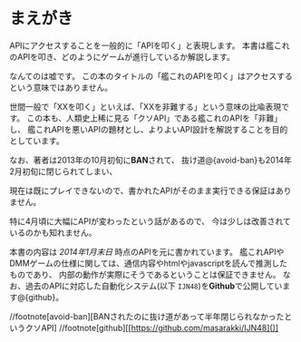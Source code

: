 # まえがき

APIにアクセスすることを一般的に「APIを叩く」と表現します。
本書は艦これのAPIを叩き、どのようにゲームが進行しているか解説します。

なんてのは嘘です。
この本のタイトルの「艦これのAPIを叩く」はアクセスするという意味ではありません。

世間一般で「XXを叩く」といえば、「XXを非難する」という意味の比喩表現です。
この本も、人類史上稀に見る「クソAPI」である艦これのAPIを「非難」し、
艦これAPIを悪いAPIの題材とし、よりよいAPI設計を解説することを目的としています。

なお、著者は2013年の10月初旬に**BAN**されて、
抜け道@<fn>{avoid-ban}も2014年2月初旬に閉じられてしまい、

現在は既にプレイできないので、書かれたAPIがそのまま実行できる保証はありません。

特に4月頃に大幅にAPIが変わったという話があるので、
今は少しは改善されているのかも知れません。

本書の内容は *2014年1月末日* 時点のAPIを元に書かれています。
艦これAPIやDMMゲームの仕様に関しては、通信内容やhtmlやjavascriptを読んで推測したものであり、
内部の動作が実際にそうであるということは保証できません。
なお、過去のAPIに対応した自動化システム(以下 `IJN48`)を**Github**で公開しています@<fn>{github}。

//footnote[avoid-ban][BANされたのに抜け道があって半年閉じられなかったというクソAPI]
//footnote[github][[https://github.com/masarakki/IJN48]()]
